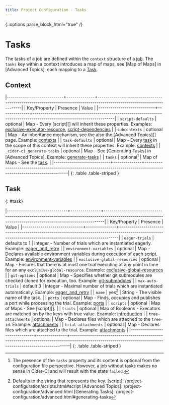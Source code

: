 ```yaml
---
title: Project Configuration - Tasks
---
```

{::options parse_block_html="true" /}

# Tasks



The tasks of a job are defined within the `context` structure of
a [job](/project-configuration/jobs.html#job).
The `tasks` key within a context introduces a map of maps,  see [Map of
Maps] in [Advanced Topics], each mapping to a [Task](#task).


## Context


|----------------------------+--------------+----------------------------------------------------------------------------------------------------------------------|
| Key/Property               | Presence     | Value                                                                                                                |
|----------------------------+--------------+----------------------------------------------------------------------------------------------------------------------|
| `script-defaults`          | optional     | Map - Every [script][] will inherit these properties. Examples: [exclusive-executor-resource], [script-dependencies] |
| `subcontexts`              | optional     | Map - An inheritance mechanism, see the also the [Advanced Topics][] page. Example: [contexts]                       |
| `task-defaults`            | optional     | Map - Every [task](#task) in the scope of this context will inherit these properties. Example: [contexts]            |
| `_cider-ci_generate-tasks` | optional     | Map - See [Generating Tasks] in [Advanced Topics].  Example: [generate-tasks]                                        |
| `tasks`                    | optional[^t] | Map of Maps - See the [task](#task).                                                                                 |
|----------------------------+--------------+----------------------------------------------------------------------------------------------------------------------|
{: .table .table-striped }
[^t]: The presence of the `tasks` property  and its content is optional from
      the configuration file perspective. However, a job without tasks makes no sense
      in Cider-CI and will result with the state `failed`.


## Task
{: #task}


|------------------------------+---------------+------------------------------------------------------------------------------------------------------------------------------------------------------------|
| Key/Property                 | Presence      | Value                                                                                                                                                      |
|------------------------------+---------------+------------------------------------------------------------------------------------------------------------------------------------------------------------|
| `eager-trials`               | defaults to 1 | Integer - Number of trials which are instantiated eagerly. Example: [eager_and_retry]                                                                      |
| `environment-variables`      | optional      | Map - Declares available environment variables during execution of each script. Example: [environment-variables]                                           |
| `exclusive-global-resources` | optional      | Map - Ensures that there is at most one trial executing at any point in time for an any `exclusive-global-resource`. Example: [exclusive-global-resources] |
| `git-options`                | optional      | Map - Specifies whether git submodules are checked cloned for execution, too. Example: [git-submodules]                                                    |
| `max-auto-trials`            | default 3     | Integer - Maximal number of trials which are instantiated automatically. Example: [eager_and_retry]                                                        |
| `name`                       | yes[^r]       | String - The visible name of the task.                                                                                                                     |
| `ports`                      | optional      | Map - Finds, occupies and publishes a port while processing the trial. Example: [ports]                                                                    |
| `scripts`                    | optional      | Map of Maps -  See [script][].                                                                                                                             |
| `traits`                     | optional      | Map of Booleans - Executors are matched on by the keys with true value.  Example: [introduction]                                                           |
| `tree-attachments`           | optional      | Map - Declares files which are attached to the `tree-id`. Example: [attachments]                                                                           |
| `trial-attachments`          | optional      | Map - Declares files which are attached to the trial. Example: [attachments]                                                                               |
|------------------------------+---------------+------------------------------------------------------------------------------------------------------------------------------------------------------------|
{: .table .table-striped }



  [^r]: Defaults to the string that represents the key.
  [script]: /project-configuration/scripts.html#script
  [Advanced Topics]: /project-configuration/advanced.html
  [Generating Tasks]: /project-configuration/advanced.html#generating-tasks


  [attachments]: /demo-project/cider-ci/jobs/attachments.yml
  [contexts]: /demo-project/cider-ci/jobs/contexts.yml
  [eager_and_retry]: /demo-project/cider-ci/jobs/eager_and_retry.yml
  [environment-variables]: /demo-project/cider-ci/jobs/environment-variables.yml
  [exclusive-executor-resource]: /demo-project/cider-ci/jobs/exclusive-executor-resource.yml
  [exclusive-global-resources]: /demo-project/cider-ci/jobs/exclusive-global-resources.yml
  [generate-tasks]: /demo-project/cider-ci/jobs/generate-tasks.yml
  [git-submodules]: /demo-project/cider-ci/jobs/git-submodules.yml
  [introduction]: /demo-project/cider-ci/jobs/introduction.yml
  [ports]: /demo-project/cider-ci/jobs/ports.yml
  [script-dependencies]: /demo-project/cider-ci/jobs/script-dependencies.yml
